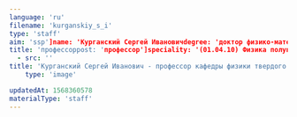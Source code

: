 ```yaml
---
language: 'ru'
filename: 'kurganskiy_s_i'
type: 'staff'
aim: 'ssp']name: 'Курганский Сергей Ивановичdegree: 'доктор физико-математических наук'
title: 'профессорpost: 'профессор']speciality: '(01.04.10) Физика полупроводниковcontacts: '+74732208363', 'phssd18@main.vsu.ru']avatar:
  - src: ''
title: 'Курганский Сергей Иванович - профессор кафедры физики твердого тела и наноструктур'
    type: 'image'

updatedAt: 1568360578
materialType: 'staff'
---
```


